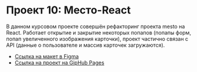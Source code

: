 # Проект 10: Место-React

В данном курсовом проекте совершён рефакторинг проекта mesto на React. Работает открытие и закрытие некоторых попапов (попапы форм, попап увеличенного изображения карточки), проект частично связан с API (данные о пользователе и массив карточек загружаются).

* [Ссылка на макет в Figma](https://www.figma.com/file/nlYpT4VhFiwimn2YlncrcF/JavaScript.-Sprint-6)
* [Ссылка на проект на GipHub Pages](https://zzzebbra.github.io/mesto-react/index.html)




